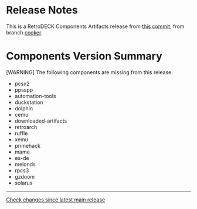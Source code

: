 # Release Notes
This is a RetroDECK Components Artifacts release from [this commit](https://github.com/RetroDECK/components/commit/a7dd2e6e3537114a7375ffa92ed7ed9602739f12), from branch [cooker](https://github.com/RetroDECK/RetroDECK/tree/feat/cooker).

# Components Version Summary


[WARNING] The following components are missing from this release:
- pcsx2
- ppsspp
- automation-tools
- duckstation
- dolphin
- cemu
- downloaded-artifacts
- retroarch
- ruffle
- xemu
- primehack
- mame
- es-de
- melonds
- rpcs3
- gzdoom
- solarus


---

[Check changes since latest main release](https://github.com/RetroDECK/components/compare/main...a7dd2e6e3537114a7375ffa92ed7ed9602739f12)

